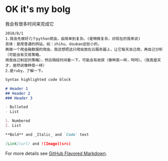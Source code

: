 # OK it's my bolg
我会有很多时间来完成它
```
2018/8/1
1.我会先做好几个python爬虫，由简单到复杂。(是稍微复杂，对现在的我来说)
具体：是爬普通的网站，如：zhihu、douban这些小的，
再做一个爬金融数据的爬虫，我还想把这只爬虫放在云服务器上，让它每天自己爬，再自己分析（可能会有交易策略，
用我自己制定的策略），然后隔段时间看一下，可能会有收获（像种菜一样，呵呵）。（我真是天才，居然说像种菜一样）
2.是ruby，了解一下。
```

```markdown
Syntax highlighted code block

# Header 1
## Header 2
### Header 3

- Bulleted
- List

1. Numbered
2. List

**Bold** and _Italic_ and `Code` text

[Link](url) and ![Image](src)
```

For more details see [GitHub Flavored Markdown](https://guides.github.com/features/mastering-markdown/).



